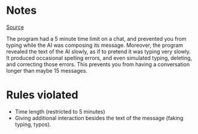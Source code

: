# Notes

[Source](http://www.square-bear.co.uk/mitsuku/turing/)

The program had a 5 minute time limit on a chat, and prevented you from typing
while the AI was composing its message. Moreover, the program revealed the text
of the AI slowly, as if to pretend it was typing very slowly. It produced
occasional spelling errors, and even simulated typing, deleting, and correcting
those errors. This prevents you from having a conversation longer than maybe 15
messages.

# Rules violated

- Time length (restricted to 5 minutes)
- Giving additional interaction besides the text of the message (faking typing,
typos).

